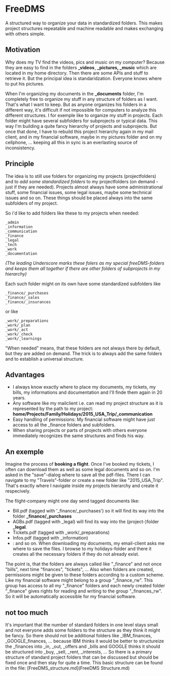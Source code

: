# FreeDMS
A structured way to organize your data in standardized folders. 
This makes project structures repeatable and machine readable and makes exchanging with others simple.

## Motivation
Why does my TV find the videos, pics and music on my computer? Because they are easy to find in the folders **_videos¸ _pictures, _music** which are located in my home directory. Then there are some APIs and stuff to retrieve it. But the principal idea is standaridzation. Everyone knows where to put his pictures.

When I'm organizing my documents in the **_documents** folder, I'm completely free to organize my stuff in any structure of folders as I want. That's what I want to keep. But as anyone organizes his folders in a different way, it's difficult if not impossible for computers to analyze this different structures.
I for exemple like to organize my stuff in projects. Each folder might have several subfolders for subprojects or typical data. This way I'm building a quite fancy hierarchy of projects and subprojects. But once that done, I have to rebuild this project hierarchy again in my mail client, and in my financial software, maybe in my pictures folder and on my cellphone, ... keeping all this in sync is an everlasting source of inconsistency.

## Principle
The idea is to still use folders for organizing my projects (projectfolders) and to *add some standardized folders* to my projectfolders (on demand - just if they are needed).
Projects almost always have some administrational stuff, some financial issues, some legal issues, maybe some technical issues and so on. These things should be placed always into the same subfolders of my project.

So i'd like to add folders like these to my projects when needed:

    _admin
    _information
    _communication
    _finance
    _legal
    _tech
    _work
    _documentation
    
_(The leading Underscore marks these folers as my special freeDMS-folders and keeps them all together if there are other folders of subprojects in my hierarchy)_

Each such folder might on its own have some standardized subfolders like

    _finance/_purchases
    _finance/_sales
    _finance/_insurances

or like

    _work/_preparations
    _work/_plan
    _work/_act
    _work/_check
    _work/_learnings

"When needed" means, that these folders are not always there by default, but they are added on demand.
The trick is to always add the same folders and to establish a universal structure.

## Advantages
  * I always know exactly where to place my documents, my tickets, my bills, my informations and documentation and I'll finde them again in 20 years.
  * Any software like my mailclient i.e. can read my project structure as it is represented by the path to my project:
    **home/Projects/Family/Holidays/2015_USA_Trip/_communication**
  * Easy handling of permissions: My financial software might have just access to all the _finance folders and subfolders.
  * When sharing projects or parts of projects with others everyone immediately recognizes the same structures and finds his way.

## An exemple
Imagine the process of __booking a flight__. Once I've booked my tickets, I often can download them as well as some legal documents and so on. I'm asked in the "save"-dialog where to save all the pdf-files. There I can navigate to my "Travels"-folder or create a new folder like "2015_USA_Trip". That's exactly where I navigate inside my projects hierarchy and create it respecively.

The filght-company might one day send tagged documents like:
* Bill.pdf (tagged with '_finance/_purchases') so it will find its way into the folder **_finance/_purchases**
* AGBs.pdf (tagged with _legal) will find its way into the (project-)folder **_legal**.
* Tickets.pdf (tagged with _work/_preparations)
* Infos.pdf (tagged with _information)
* : and so on.
When downloading my documents, my email-client asks me where to save the files. I browse to my holidays-folder and there it creates all the necessary folders if they do not already exist.

The point is, that the folders are always called like "_finance" and not once "bills", next time "finances", "tickets", ...
Also when folders are created, permissions might be given to these folders according to a custom scheme. Like my financial software might belong to a group "_finance_rw". This group has access to all my "_finance" folders and each newly created folder "_finance" gives rights for reading and writing to the group "_finances_rw". So it will be automatically accessible for my financial software.

## not too much
It's important that the number of standard folders in one level stays small and not everyone adds some folders to the structure as they think it might be fancy. So there should not be additional folders like _IBM_finances, _GOOGLE_finances, ... because IBM thinks it would be better to structureize the _finances into _in, _out, _offers and _bills and GOOGLE thinks it should be structured into _buy, _sell, _rent, _interests, ...
So there is a primary structure of standard project folders that can be discussed but should be fixed once and then stay for quite a time. This basic structure can be found in the file: [FreeDMS_structure.md](FreeDMS Structure.md)
